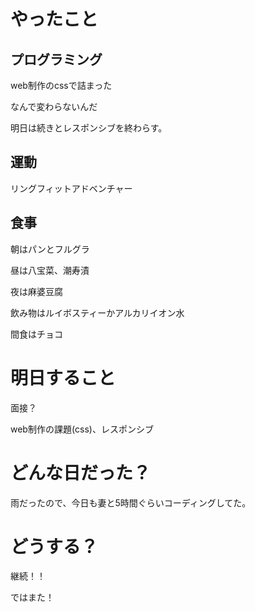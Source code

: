 
# やったこと

## プログラミング

web制作のcssで詰まった

なんで変わらないんだ

明日は続きとレスポンシブを終わらす。

## 運動

リングフィットアドベンチャー

## 食事

朝はパンとフルグラ

昼は八宝菜、潮寿漬

夜は麻婆豆腐

飲み物はルイボスティーかアルカリイオン水

間食はチョコ

# 明日すること

面接？

web制作の課題(css)、レスポンシブ

# どんな日だった？

雨だったので、今日も妻と5時間ぐらいコーディングしてた。

# どうする？

継続！！

ではまた！
